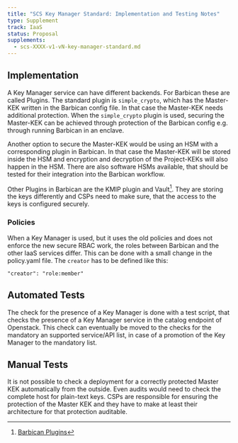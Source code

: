 ```yaml
---
title: "SCS Key Manager Standard: Implementation and Testing Notes"
type: Supplement
track: IaaS
status: Proposal
supplements:
  - scs-XXXX-v1-vN-key-manager-standard.md
---
```


## Implementation

A Key Manager service can have different backends.
For Barbican these are called Plugins.
The standard plugin is `simple_crypto`, which has the Master-KEK written in the Barbican config file.
In that case the Master-KEK needs additional protection.
When the `simple_crypto` plugin is used, securing the Master-KEK can be achieved through protection of the Barbican config e.g. through running Barbican in an enclave.

Another option to secure the Master-KEK would be using an HSM with a corresponding plugin in Barbican.
In that case the Master-KEK will be stored inside the HSM and encryption and decryption of the Project-KEKs will also happen in the HSM.
There are also software HSMs available, that should be tested for their integration into the Barbican workflow.

Other Plugins in Barbican are the KMIP plugin and Vault[^1].
They are storing the keys differently and CSPs need to make sure, that the access to the keys is configured securely.

[^1]:[Barbican Plugins](https://docs.openstack.org/barbican/latest/install/barbican-backend.html)

### Policies

When a Key Manager is used, but it uses the old policies and does not enforce the new secure RBAC work, the roles between Barbican and the other IaaS services differ.
This can be done with a small change in the policy.yaml file. The `creator` has to be defined like this:

```
"creator": "role:member"
```

## Automated Tests

The check for the presence of a Key Manager is done with a test script, that checks the presence of a Key Manager service in the catalog endpoint of Openstack.
This check can eventually be moved to the checks for the mandatory an supported service/API list, in case of a promotion of the Key Manager to the mandatory list.

## Manual Tests

It is not possible to check a deployment for a correctly protected Master KEK automatically from the outside.
Even audits would need to check the complete host for plain-text keys.
CSPs are responsible for ensuring the protection of the Master KEK and they have to make at least their architecture for that protection auditable.
